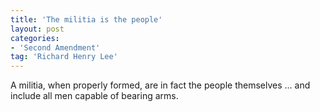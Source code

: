 ```yaml
---
title: 'The militia is the people'
layout: post
categories:
- 'Second Amendment'
tag: 'Richard Henry Lee'
---
```


A militia, when properly formed, are in fact the people themselves ... and include all men capable of bearing arms.